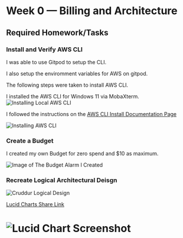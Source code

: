# Week 0 — Billing and Architecture

## Required Homework/Tasks

### Install and Verify AWS CLI 

I was able to use Gitpod to setup the CLI.

I also setup the enviromment variables for AWS on gitpod.

The following steps were taken to install AWS CLI.

I installed the AWS CLI for Windows 11 via MobaXterm.
![Installing Local AWS CLI](assets/Local_AWS_Cli.png)

I followed the instructions on the [AWS CLI Install Documentation Page](https://docs.aws.amazon.com/cli/latest/userguide/getting-started-install.html)

![Installing AWS CLI](assets/gitpod_aws_cli.png)

### Create a Budget

I created my own Budget for zero spend and $10 as maximum.

![Image of The Budget Alarm I Created](assets/budgets.png) 

### Recreate Logical Architectural Deisgn

![Cruddur Logical Design](assets/napkin.jpeg)

[Lucid Charts Share Link](https://lucid.app/lucidchart/c533b3b6-01b2-4c74-af84-098b0ecceb2d/edit?viewport_loc=-456%2C21%2C2716%2C1199%2C0_0&invitationId=inv_af93ca22-98d8-4b70-b46a-2b88a691d0b2)

![Lucid Chart Screenshot](assets/lucidchart_architectural_diagram.png)
=======
